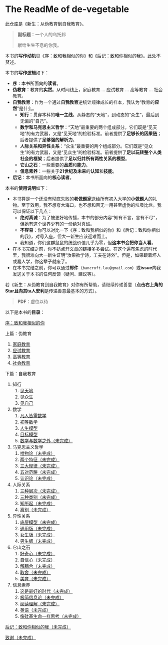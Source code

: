 # The ReadMe of de-vegetable

此仓库是《新生：从伪教育到自我教育》。

> **副标题**：一个人的乌托邦
>
> 献给生生不息的你我。

本书的**写作动机**见《序：致和我相似的你》和《后记：致和你相似的我》。此处不赘述。

本书的**写作逻辑**如下：

- **序**：本书所面向的**读者**。
- **伪教育**：教育的**实然**。从时间线上，家庭教育 ... 应试教育 ... 高等教育 ... 社会教育。
- **自我教育**：作为一个通过**自我教育**逆统计规律成长的样本，我认为“教育的**应然**”是什么。
  - **知行**：贯穿本科的**唯一主线**。从静态的“天地”，到动态的“众生”，最后到无偏的“自己”。
  - **数学和马克思主义哲学**：“天地”最重要的两个组成部分。它们既是“见天地”的有力武器，又是“见天地”的检验标准。前者提供了**足够长的因果链**；后者提供了**足够强的解析力**。
  - **人际关系和异性关系**：“众生”最重要的两个组成部分。它们既是“见众生”的有力武器，又是“见众生”的检验标准。前者提供了**足以玩转整个人类社会的框架**；后者提供了**足以归并所有两性关系的模型**。
  - **它山之石**：一些重要的**品质**和**能力**。
  - **信息素养**：一些关于**21世纪及未来**的**认知**和**技能**。
- **后记**：本书所面向的**核心读者**。

本书的**使用说明**如下：

- 本书算是一个还没有彻底失败的**老做题家**送给所有初入大学的**小做题人**的礼物。至于效用，我不想夸大海口，也不想和百无一用甚至虚伪的垃圾比烂。我可以保证以下几点：
  - **绝对真诚**：为了被更好地传播，本书的部分内容“知有不言，言有不尽”，但她有这个世界少有的一份绝对真诚。
  - **不容易**：你可以对比一下《序：致和我相似的你》和《后记：致和你相似的我》，对号入座，但大一新生应该迎难而上。
  - 我知道，你们这群鼠鼠的统战价值几乎为零，但**这本书会把你当人看**。
- 在本书完结之前，你不妨点开文章的链接多多尝试。在这个遍布焦虑的时代里，我很难向大一新生证明“汝果欲学诗，工夫在诗外”。但是，如果跟着坏人或蠢人学，你这辈子就废了。
- 在本书完结之前，你可以通过**邮件**（`bancroft.lau@gmail.com`）或**issue**向我发送关于本书的任何反馈（疑问、建议等）。

若《新生：从伪教育到自我教育》对你有所帮助，请继续传递善意（**点击右上角的Star且向其ta人安利**是传递善意最基本的方式）。

> **PDF**：虚位以待

以下是本书的**目录**：

[序：致和我相似的你](https://github.com/Anticorianderist/de-vegetable/blob/main/1-src/1-preface-to-you-like-me.md)

上篇：伪教育

1. [家庭教育](https://github.com/Anticorianderist/de-vegetable/blob/main/1-src/1-pseudo-educations/1-family-education.md)
2. [应试教育](https://github.com/Anticorianderist/de-vegetable/blob/main/1-src/1-pseudo-educations/2-exam-oriented-education.md)
3. [高等教育](https://github.com/Anticorianderist/de-vegetable/blob/main/1-src/1-pseudo-educations/3-higher-education.md)
4. [社会教育](https://github.com/Anticorianderist/de-vegetable/blob/main/1-src/1-pseudo-educations/4-social-education.md)

下篇：自我教育

1. 知行
   1. [见天地](https://github.com/Anticorianderist/de-vegetable/blob/main/1-src/2-self-educations/1-knowing-your-life/1-knowing-the-world.md)
   2. [见众生](https://github.com/Anticorianderist/de-vegetable/blob/main/1-src/2-self-educations/1-knowing-your-life/2-knowing-the-people.md)
   3. [见自己](https://github.com/Anticorianderist/de-vegetable/blob/main/1-src/2-self-educations/1-knowing-your-life/3-knowing-yourself.md)
2. 数学
   1. [凡人皆需数学](https://github.com/Anticorianderist/de-vegetable/blob/main/1-src/2-self-educations/2-math/1-everyone-needs-math.md)
   2. [初等数学](https://github.com/Anticorianderist/de-vegetable/blob/main/1-src/2-self-educations/2-math/2-elementary-math.md)
   3. [人生模型](https://github.com/Anticorianderist/de-vegetable/blob/main/1-src/2-self-educations/2-math/3-life-model.md)
   4. [目标模型](https://github.com/Anticorianderist/de-vegetable/blob/main/1-src/2-self-educations/2-math/4-goal-model.md)
   5. [数学与数学之外（未完成）](https://github.com/Anticorianderist/de-vegetable/blob/main/1-src/2-self-educations/2-math/5-math-and-beyond.md)
3. 马克思主义哲学
   1. [唯物论（未完成）](https://github.com/Anticorianderist/de-vegetable/blob/main/1-src/2-self-educations/3-marxist-philosophy/1-materialism.md)
   2. [两个特征（未完成）](https://github.com/Anticorianderist/de-vegetable/blob/main/1-src/2-self-educations/3-marxist-philosophy/2-two-features.md)
   3. [三大规律（未完成）](https://github.com/Anticorianderist/de-vegetable/blob/main/1-src/2-self-educations/3-marxist-philosophy/3-three-laws.md)
   4. [五对范畴（未完成）](https://github.com/Anticorianderist/de-vegetable/blob/main/1-src/2-self-educations/3-marxist-philosophy/4-five-contradictions.md)
   5. [认识论（未完成）](https://github.com/Anticorianderist/de-vegetable/blob/main/1-src/2-self-educations/3-marxist-philosophy/5-epistemology.md)
4. 人际关系
   1. [三种层次（未完成）](https://github.com/Anticorianderist/de-vegetable/blob/main/1-src/2-self-educations/4-interpersonal-relationship/1-three-levels.md)
   2. [三种类别（未完成）](https://github.com/Anticorianderist/de-vegetable/blob/main/1-src/2-self-educations/4-interpersonal-relationship/2-three-types.md)
   3. [知所起（未完成）](https://github.com/Anticorianderist/de-vegetable/blob/main/1-src/2-self-educations/4-interpersonal-relationship/3-begin.md)
   4. [离别（未完成）](https://github.com/Anticorianderist/de-vegetable/blob/main/1-src/2-self-educations/4-interpersonal-relationship/4-end.md)
5. 异性关系
   1. [底层模型（未完成）](https://github.com/Anticorianderist/de-vegetable/blob/main/1-src/2-self-educations/5-heterosexual-relationship/1-fundamental-model.md)
   2. [通用版（未完成）](https://github.com/Anticorianderist/de-vegetable/blob/main/1-src/2-self-educations/5-heterosexual-relationship/2-universal-version.md)
   3. [女生版（未完成）](https://github.com/Anticorianderist/de-vegetable/blob/main/1-src/2-self-educations/5-heterosexual-relationship/3-female-version.md)
   4. [男生版（未完成）](https://github.com/Anticorianderist/de-vegetable/blob/main/1-src/2-self-educations/5-heterosexual-relationship/4-male-version.md)
6. 它山之石
   1. [好奇心（未完成）](https://github.com/Anticorianderist/de-vegetable/blob/main/1-src/2-self-educations/6-characteristic-sugars/1-curiosity.md)
   2. [自信心（未完成）](https://github.com/Anticorianderist/de-vegetable/blob/main/1-src/2-self-educations/6-characteristic-sugars/2-confidence.md)
   3. [解耦合（未完成）](https://github.com/Anticorianderist/de-vegetable/blob/main/1-src/2-self-educations/6-characteristic-sugars/3-decomposition.md)
   4. [取舍（未完成）](https://github.com/Anticorianderist/de-vegetable/blob/main/1-src/2-self-educations/6-characteristic-sugars/4-trade-off.md)
   5. [美育（未完成）](https://github.com/Anticorianderist/de-vegetable/blob/main/1-src/2-self-educations/6-characteristic-sugars/5-aesthetic-education.md)
7. 信息素养
   1. [这是最好的时代（未完成）](https://github.com/Anticorianderist/de-vegetable/blob/main/1-src/2-self-educations/7-information-literacy/1-this-is-the-best-era.md)
   2. [极简信息论（未完成）](https://github.com/Anticorianderist/de-vegetable/blob/main/1-src/2-self-educations/7-information-literacy/2-the-very-simplified-information-theory.md)
   3. [阅读理解（未完成）](https://github.com/Anticorianderist/de-vegetable/blob/main/1-src/2-self-educations/7-information-literacy/3-reading-comprehension.md)
   4. [英语（未完成）](https://github.com/Anticorianderist/de-vegetable/blob/main/1-src/2-self-educations/7-information-literacy/4-english.md)
   5. [像硅基生命一样思考（未完成）](https://github.com/Anticorianderist/de-vegetable/blob/main/1-src/2-self-educations/7-information-literacy/5-thinking-like-silicon-based-life.md)

[后记：致和你相似的我（未完成）](https://github.com/Anticorianderist/de-vegetable/blob/main/1-src/2-epilogue-to-me-like-you.md)

[致谢（未完成）](https://github.com/Anticorianderist/de-vegetable/blob/main/1-src/3-acknowledgments.md)
